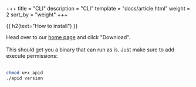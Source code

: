 +++
title = "CLI"
description = "CLI"
template = "docs/article.html"
weight = 2
sort_by = "weight"
+++

{{ h2(text="How to install") }}

Head over to our [home page](../../..) and click "Download".
<br><br>
This should get you a binary that can run as is. Just make sure to add execute permissions:
<br><br>
```sh
chmod u+x apid
./apid version
```